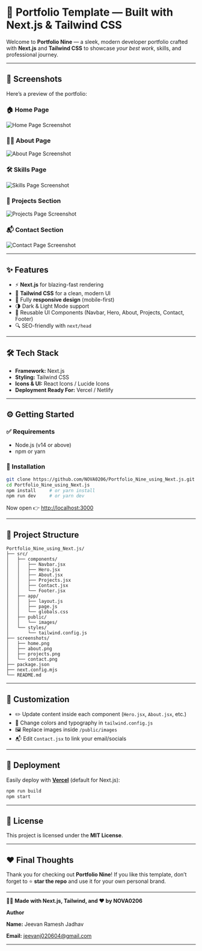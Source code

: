 # 🌟 Portfolio Template — Built with Next.js & Tailwind CSS  

Welcome to **Portfolio Nine** — a sleek, modern developer portfolio crafted with **Next.js** and **Tailwind CSS** to showcase _your best work_, skills, and professional journey.  

---

## 📸 Screenshots  

Here’s a preview of the portfolio:  

### 🏠 Home Page  
![Home Page Screenshot](./Website-snippet.png) 

### 👨‍💻 About Page  
![About Page Screenshot](./Website-snippet1.png)

### 🛠️ Skills Page  
![Skills Page Screenshot](./Website-snippet2.png)  

### 🚀 Projects Section  
![Projects Page Screenshot](./Website-snippet3.png)  

### 📬 Contact Section  
![Contact Page Screenshot](./Website-snippet4.png)  

---

## ✨ Features  

- ⚡ **Next.js** for blazing-fast rendering  
- 🎨 **Tailwind CSS** for a clean, modern UI  
- 📱 Fully **responsive design** (mobile-first)  
- 🌗 Dark & Light Mode support  
- 🧩 Reusable UI Components (Navbar, Hero, About, Projects, Contact, Footer)  
- 🔍 SEO-friendly with `next/head`  

---

## 🛠️ Tech Stack  

- **Framework:** Next.js  
- **Styling:** Tailwind CSS  
- **Icons & UI:** React Icons / Lucide Icons  
- **Deployment Ready For:** Vercel / Netlify  

---

## ⚙️ Getting Started  

### ✅ Requirements  
- Node.js (v14 or above)  
- npm or yarn  

### 🚀 Installation  

```bash
git clone https://github.com/NOVA0206/Portfolio_Nine_using_Next.js.git
cd Portfolio_Nine_using_Next.js
npm install     # or yarn install
npm run dev     # or yarn dev
````

Now open 👉 [http://localhost:3000](http://localhost:3000)

---

## 📂 Project Structure

```
Portfolio_Nine_using_Next.js/
├── src/
│   ├── components/
│   │   ├── Navbar.jsx
│   │   ├── Hero.jsx
│   │   ├── About.jsx
│   │   ├── Projects.jsx
│   │   ├── Contact.jsx
│   │   └── Footer.jsx
│   ├── app/
│   │   ├── layout.js
│   │   ├── page.js
│   │   └── globals.css
│   ├── public/
│   │   └── images/
│   └── styles/
│       └── tailwind.config.js
├── screenshots/
│   ├── home.png
│   ├── about.png
│   ├── projects.png
│   └── contact.png
├── package.json
├── next.config.mjs
└── README.md
```

---

## 🎨 Customization

* ✏️ Update content inside each component (`Hero.jsx`, `About.jsx`, etc.)
* 🎨 Change colors and typography in `tailwind.config.js`
* 🖼️ Replace images inside `/public/images`
* 📬 Edit `Contact.jsx` to link your email/socials

---

## 🚀 Deployment

Easily deploy with [**Vercel**](https://vercel.com) (default for Next.js):

```bash
npm run build
npm start
```

---

## 📜 License

This project is licensed under the **MIT License**.

---

## ❤️ Final Thoughts

Thank you for checking out **Portfolio Nine**!
If you like this template, don’t forget to ⭐ **star the repo** and use it for your own personal brand.

---

👨‍💻 **Made with Next.js, Tailwind, and ❤️ by NOVA0206**

**Author**

**Name:** Jeevan Ramesh Jadhav

**Email:** jeevanj020604@gmail.com

---
